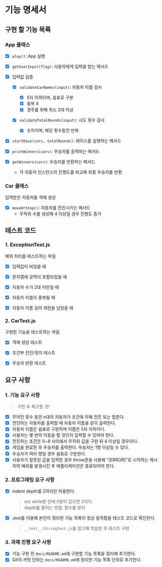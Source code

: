 # 기능 명세서

## 구현 할 기능 목록

### App 클래스

- [x] `play()`: App 실행

- [x] `getUserInput(flag)`: 사용자에게 입력을 받는 메서드

- [x] 입력값 검증

  - [x] `validateCarNames(input)`: 자동차 이름 검사

    - [x] 5자 이하이며, 쉼표로 구분
    - [x] 중복 X
    - [x] 경주를 위해 최소 2대 이상

  - [x] `validateTotalRounds(input)`: 시도 횟수 검사
    - [x] 숫자이며, 해당 횟수동안 반복

- [x] `startRace(cars, totalRounds)`: 레이스를 실행하는 메서드

- [x] `printWinners(cars)`: 우승자를 출력하는 메서드

- [x] `getWinners(cars)`: 우승자를 반환하는 메서드
  - 각 자동차 인스턴스의 진행도를 비교해 최종 우승자를 반환

### Car 클래스

입력받은 자동차들 객체 생성

- [x] `moveOrStop()`: 자동차를 전진시키는 메서드
  - 무작위 수를 생성해 4 이상일 경우 진행도 증가

## 테스트 코드

### 1. ExceptionTest.js

예외 처리를 테스트하는 파일

- [x] 입력값이 비었을 때

- [x] 문자열에 공백이 포함되었을 때

- [x] 자동차 수가 2대 미만일 때

- [x] 자동차 이름이 중복될 때

- [x] 자동차 이름 길이 제한을 넘었을 때

### 2. CarTest.js

구현한 기능을 테스트하는 파일

- [x] 객체 생성 테스트

- [x] 조건부 전진/정지 테스트

- [x] 우승자 반환 테스트

## 요구 사항

### 1. 기능 요구 사항

> 구현 후 체크할 것!

- [x] 주어진 횟수 동안 n대의 자동차가 조건에 의해 전진 또는 멈춘다.
- [x] 전진하는 자동차를 출력할 때 자동차 이름을 같이 출력한다.
- [x] 자동차 이름은 쉼표로 구분하며 이름은 5자 이하이다.
- [x] 사용자는 몇 번의 이동을 할 것인지 입력할 수 있어야 한다.
- [x] 전진하는 조건은 0~9 사이에서 무작위 값을 구한 뒤 4 이상일 경우이다.
- [x] 게임을 완료한 후 우승자를 출력한다. 우승자는 1명 이상일 수 있다.
- [x] 우승자가 여러 명일 경우 쉼표로 구분한다.
- [x] 사용자가 잘못된 값을 입력한 경우 throw문을 사용해 "[ERROR]"로 시작하는 메시지의 예외를 발생시킨 후 애플리케이션은 종료되어야 한다.

### 2. 프로그래밍 요구 사항

- [x] indent depth를 2까지만 허용한다.

  > ex) while문 안에 if문이 있으면 2이다.  
  > depth를 줄이는 방법: 함수를 분리

- [x] Jest를 이용해 본인이 정리한 기능 목록이 정상 동작함을 테스트 코드로 확인한다.
  > `__test__/StringTest.js`를 참고해 학습한 후 테스트 구현

### 3. 과제 진행 요구 사항

- [x] 기능 구현 전 `docs/README.md`에 구현할 기능 목록을 정리해 추가한다.
- [x] Git의 커밋 단위는 `docs/README.md`에 정리한 기능 목록 단위로 추가한다.
